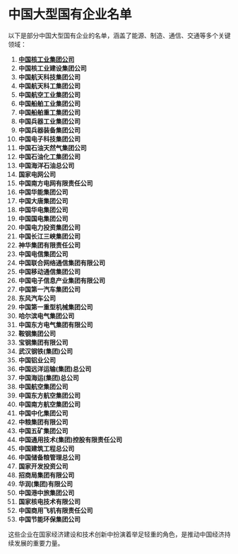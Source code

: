 # 中国大型国有企业名单

以下是部分中国大型国有企业的名单，涵盖了能源、制造、通信、交通等多个关键领域：

1. **[中国核工业集团公司](guoqi\中国核工业集团公司.md "中国核工业集团公司")**
2. **中国核工业建设集团公司**
3. **中国航天科技集团公司**
4. **中国航天科工集团公司**
5. **中国航空工业集团公司**
6. **中国船舶工业集团公司**
7. **中国船舶重工集团公司**
8. **中国兵器工业集团公司**
9. **中国兵器装备集团公司**
10. **中国电子科技集团公司**
11. **中国石油天然气集团公司**
12. **中国石油化工集团公司**
13. **中国海洋石油总公司**
14. **国家电网公司**
15. **中国南方电网有限责任公司**
16. **中国华能集团公司**
17. **中国大唐集团公司**
18. **中国华电集团公司**
19. **中国国电集团公司**
20. **中国电力投资集团公司**
21. **中国长江三峡集团公司**
22. **神华集团有限责任公司**
23. **中国电信集团公司**
24. **中国联合网络通信集团有限公司**
25. **中国移动通信集团公司**
26. **中国电子信息产业集团有限公司**
27. **中国第一汽车集团公司**
28. **东风汽车公司**
29. **中国第一重型机械集团公司**
30. **哈尔滨电气集团公司**
31. **中国东方电气集团有限公司**
32. **鞍钢集团公司**
33. **宝钢集团有限公司**
34. **武汉钢铁(集团)公司**
35. **中国铝业公司**
36. **中国远洋运输(集团)总公司**
37. **中国海运(集团)总公司**
38. **中国航空集团公司**
39. **中国东方航空集团公司**
40. **中国南方航空集团公司**
41. **中国中化集团公司**
42. **中粮集团有限公司**
43. **中国五矿集团公司**
44. **中国通用技术(集团)控股有限责任公司**
45. **中国建筑工程总公司**
46. **中国储备粮管理总公司**
47. **国家开发投资公司**
48. **招商局集团有限公司**
49. **华润(集团)有限公司**
50. **中国港中旅集团公司**
51. **国家核电技术有限公司**
52. **中国商用飞机有限责任公司**
53. **中国节能环保集团公司**

这些企业在国家经济建设和技术创新中扮演着举足轻重的角色，是推动中国经济持续发展的重要力量。
